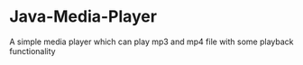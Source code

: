 # Java-Media-Player
A simple media player which can play mp3 and mp4 file with some playback functionality 
